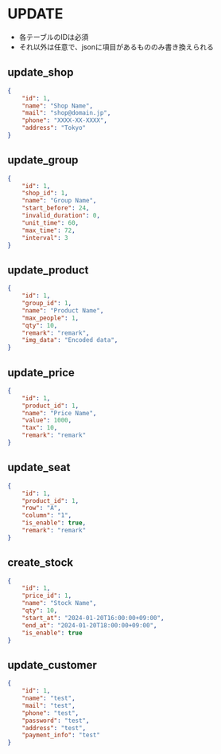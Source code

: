 # UPDATE
- 各テーブルのIDは必須
- それ以外は任意で、jsonに項目があるもののみ書き換えられる

## update_shop
```json
{
    "id": 1,
    "name": "Shop Name",
    "mail": "shop@domain.jp",
    "phone": "XXXX-XX-XXXX",
    "address": "Tokyo"
}
```

## update_group
```json
{
    "id": 1,
    "shop_id": 1,
    "name": "Group Name",
    "start_before": 24,
    "invalid_duration": 0,
    "unit_time": 60,
    "max_time": 72,
    "interval": 3
}
```

## update_product
```json
{
    "id": 1,
    "group_id": 1,
    "name": "Product Name",
    "max_people": 1,
    "qty": 10,
    "remark": "remark",
    "img_data": "Encoded data",
}
```

## update_price
```json
{
    "id": 1,
    "product_id": 1,
    "name": "Price Name",
    "value": 1000,
    "tax": 10,
    "remark": "remark"
}
```

## update_seat
```json
{
    "id": 1,
    "product_id": 1,
    "row": "A",
    "column": "1",
    "is_enable": true,
    "remark": "remark"
}
```

## create_stock
```json
{
    "id": 1,
    "price_id": 1,
    "name": "Stock Name",
    "qty": 10,
    "start_at": "2024-01-20T16:00:00+09:00",
    "end_at": "2024-01-20T18:00:00+09:00",
    "is_enable": true
}
```

## update_customer
```json
{
    "id": 1,
    "name": "test",
    "mail": "test",
    "phone": "test",
    "password": "test",
    "address": "test",
    "payment_info": "test"
}
```